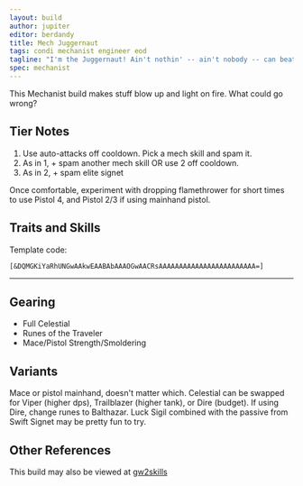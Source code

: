```yaml
---
layout: build
author: jupiter
editor: berdandy
title: Mech Juggernaut
tags: condi mechanist engineer eod
tagline: "I'm the Juggernaut! Ain't nothin' -- ain't nobody -- can beat me!"
spec: mechanist
---
```


This Mechanist build makes stuff blow up and light on fire. What could go wrong?

## Tier Notes

1. Use auto-attacks off cooldown. Pick a mech skill and spam it. 
2. As in 1, + spam another mech skill OR use 2 off cooldown.
3. As in 2, + spam elite signet

Once comfortable, experiment with dropping flamethrower for short times to use Pistol 4, and Pistol 2/3 if using mainhand pistol.

## Traits and Skills

Template code:

`[&DQMGKiYaRhUNGwAAkwEAABAbAAAOGwAACRsAAAAAAAAAAAAAAAAAAAAAAAA=]`

---

<div
  data-armory-embed='skills'
  data-armory-ids='63049,5927,63111,63113,63095'
>
</div>
<div
  data-armory-embed='specializations'
  data-armory-ids='6,38,70'
  data-armory-6-traits='525,1892,505'
  data-armory-38-traits='1930,2006,510'
  data-armory-70-traits='2282,2270,2292'
>
</div>
<script async src='https://unpkg.com/armory-embeds@^0.x.x/armory-embeds.js'></script>


## Gearing

- Full Celestial
- Runes of the Traveler
- Mace/Pistol Strength/Smoldering

## Variants

Mace or pistol mainhand, doesn't matter which. Celestial can be swapped for Viper (higher dps), Trailblazer (higher tank), or Dire (budget). If using Dire, change runes to Balthazar. Luck Sigil combined with the passive from Swift Signet may be pretty fun to try.

## Other References

This build may also be viewed at [gw2skills](http://gw2skills.net/editor/?PegAkqlxy6YuMYWMOULaxKA-zxIY1ohvMSIBCsAkfA-e)

